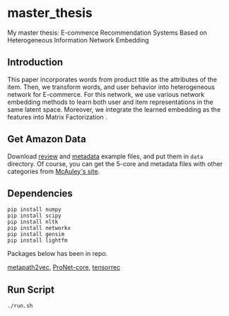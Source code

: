 # master_thesis

My master thesis: E-commerce Recommendation Systems Based on Heterogeneous Information Network Embedding

## Introduction

This paper incorporates words from product title as the attributes of the item. Then, we transform words, and user behavior into heterogeneous network for E-commerce. For this network, we use various network embedding methods to learn both user and item representations in the same latent space. Moreover, we integrate the learned embedding as the features into Matrix Factorization . 


## Get Amazon Data

Download [review](https://drive.google.com/file/d/1u-zG2k5ZCzpzkRVHF0SpATTBoqc-DpLm/view?usp=sharing) and [metadata](https://drive.google.com/file/d/1u-zG2k5ZCzpzkRVHF0SpATTBoqc-DpLm/view?usp=sharing) example files, and put them in `data` directory. Of course, you can get the 5-core and metadata files with other categories from [McAuley's site](http://jmcauley.ucsd.edu/data/amazon/).

## Dependencies

```
pip install numpy
pip install scipy
pip install nltk
pip install networkx
pip install gensim
pip install lightfm
```

Packages below has been in repo.

[metapath2vec](https://ericdongyx.github.io/metapath2vec/m2v.html), [ProNet-core](https://github.com/cnclabs/proNet-core), [tensorrec](https://github.com/jfkirk/tensorrec)

## Run Script

```
./run.sh
```